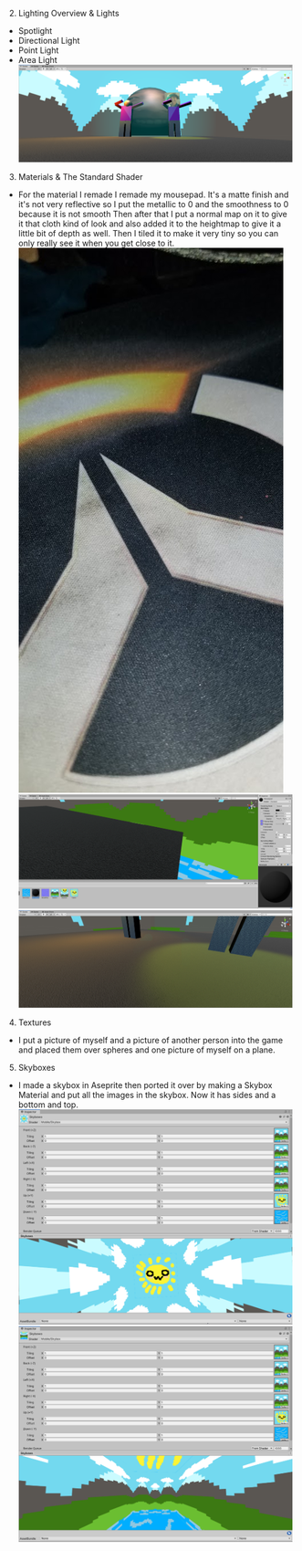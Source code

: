 2. Lighting Overview & Lights
- Spotlight
- Directional Light
- Point Light
- Area Light
![](LightsAndTextures.png)
3. Materials & The Standard Shader
- For the material I remade I remade my mousepad. It's a matte finish and it's not very reflective so I put the metallic to 0 and the smoothness to 0 because it is not smooth
Then after that I put a normal map on it to give it that cloth kind of look and also added it to the heightmap to give it a little bit of depth as well.
Then I tiled it to make it very tiny so you can only really see it when you get close to it.
![](mousepad.png)
![](RealLifeTexture1.png)
![](RealLifeTexture2.jpg)
4. Textures
- I put a picture of myself and a picture of another person into the game and placed them over spheres and one picture of myself on a plane.
5. Skyboxes
- I made a skybox in Aseprite then ported it over by making a Skybox Material and put all the images in the skybox. Now it has sides and a bottom and top.
![](Skybox1.png)
![](Skybox2.png)

